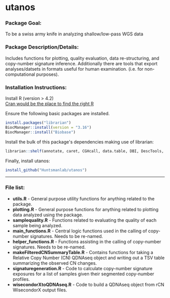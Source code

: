 # utanos

### Package Goal: 
To be a swiss army knife in analyzing shallow/low-pass WGS data

### Package Description/Details: 
Includes functions for plotting, quality evaluation, data re-structuring, and copy-number signature inference. 
Additionally there are tools that export analyses/datsets in formats useful for human examination. (i.e. for non-computational purposes).  

### Installation Instructions:
Install R (version > 4.2)  
[Cran would be the place to find the right R](https://cran.r-project.org/index.html)  

Ensure the following basic packages are installed.
```R
install.packages("librarian")
BiocManager::install(version = "3.16")
BiocManager::install("Biobase")
```

Install the bulk of this package's dependencies making use of librarian:
```R
librarian::shelf(annotate, caret, CGHcall, data.table, DBI, DescTools, doMC, dplyr, EnsDb.Hsapiens.v75, flexmix, GenomicRanges, ggalt, ggplot2, ggpubr, ggrepel, gridExtra, hrbrthemes, ks, magrittr, NMF, pheatmap, plyr, purrr, QDNAseq, readr, RMySQL, stringr, tidyr, TxDb.Hsapiens.UCSC.hg19.knownGene, viridis, YAPSA)
```

Finally, install utanos:
```R
install_github("Huntsmanlab/utanos")
```


_____________________________________________________________________________________________________________________________________


### File list:
* __utils.R__ - General purpose utility functions for anything related to the package.
* __plotting.R__ - General purpose functions for anything related to plotting data analyzed using the package.
* __samplequality.R__ - Functions related to evaluating the quality of each sample being analyzed.
* __main_functions.R__ - Central logic functions used in the calling of copy-number signatures. Needs to be re-named.
* __helper_functions.R__ - Functions assisting in the calling of copy-number signatures.  Needs to be re-named.
* __makeFilteredCNSummaryTable.R__ - Contains functions for taking a Relative Copy Number (CN) QDNAseq object and writing out a TSV table summarizing the observed CN changes.
* __signaturegeneration.R__ - Code to calculate copy-number signature exposures for a list of samples given their segmented copy-number profiles.
* __wisecondorXtoQDNAseq.R__ - Code to build a QDNAseq object from rCN WisecondorX output files.



